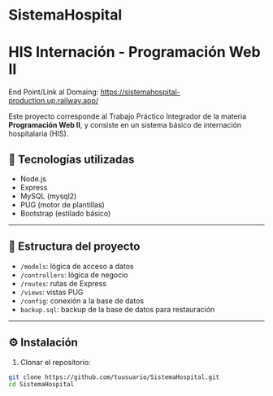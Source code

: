# SistemaHospital
# HIS Internación - Programación Web II

End Point/Link al Domaing: https://sistemahospital-production.up.railway.app/

Este proyecto corresponde al Trabajo Práctico Integrador de la materia **Programación Web II**, y consiste en un sistema básico de internación hospitalaria (HIS).

## 🚀 Tecnologías utilizadas

- Node.js
- Express
- MySQL (mysql2)
- PUG (motor de plantillas)
- Bootstrap (estilado básico)

---

## 📁 Estructura del proyecto

- `/models`: lógica de acceso a datos
- `/controllers`: lógica de negocio
- `/routes`: rutas de Express
- `/views`: vistas PUG
- `/config`: conexión a la base de datos
- `backup.sql`: backup de la base de datos para restauración

---

## ⚙️ Instalación

1. Clonar el repositorio:
```bash
git clone https://github.com/tuusuario/SistemaHospital.git
cd SistemaHospital
